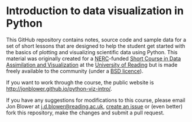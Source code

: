 # Introduction to data visualization in Python

This GitHub repository contains notes, source code and sample data for a set of short lessons that are designed to help the student get started with the basics of plotting and visualizing scientific data using Python. This material was originally created for a [NERC](http://www.nerc.ac.uk)-funded [Short Course in Data Assimilation and Visualization](http://www.reading.ac.uk/maths-and-stats/news/DA_Course.aspx) at the [University of Reading](http://www.reading.ac.uk) but is made freely available to the community (under a [BSD licence](LICENSE?raw=true)).

If you want to work through the course, the public website is http://jonblower.github.io/python-viz-intro/.

If you have any suggestions for modifications to this course, please email Jon Blower at j.d.blower@reading.ac.uk, [create an issue](https://github.com/jonblower/python-viz-intro/issues) or (even better) fork this repository, make the changes and submit a pull request.
